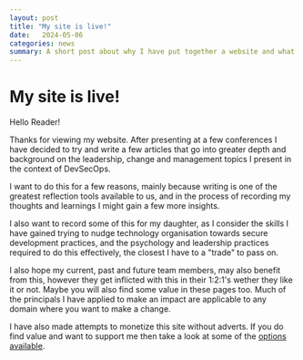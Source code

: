 ```yaml
---  
layout: post 
title: "My site is live!" 
date:   2024-05-06
categories: news
summary: A short post about why I have put together a website and what content to expect.
---
```


# My site is live!

Hello Reader! 

Thanks for viewing my website. After presenting at a few conferences I have decided to try and write a few articles that go into greater depth and background on the leadership, change and management topics I present in the context of DevSecOps.

I want to do this for a few reasons, mainly because writing is one of the greatest reflection tools available to us, and in the process of recording my thoughts and learnings I might gain a few more insights. 

I also want to record some of this for my daughter, as I consider the skills I have gained trying to nudge technology organisation towards secure development practices, and the psychology and leadership practices required to do this effectively, the closest I have to a "trade" to pass on. 

I also hope my current, past and future team members, may also benefit from this, however they get inflicted with this in their 1:2:1's wether they like it or not. Maybe you will also find some value in these pages too. Much of the principals I have applied to make an impact are applicable to any domain where you want to make a change.

I have also made attempts to monetize this site without adverts. If you do find value and want to support me then take a look at some of the [options available](/supporting-me/).